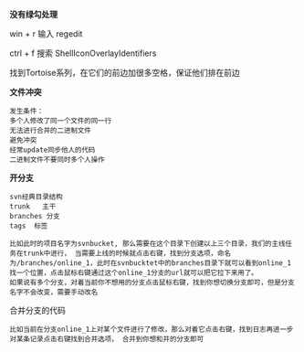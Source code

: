 **没有绿勾处理**

win + r  输入 regedit

ctrl  + f 搜索 ShellIconOverlayIdentifiers

找到Tortoise系列，在它们的前边加很多空格，保证他们排在前边

**文件冲突**

~~~
发生条件：
多个人修改了同一个文件的同一行
无法进行合并的二进制文件
避免冲突
经常update同步他人的代码
二进制文件不要同时多个人操作
~~~

**开分支**

~~~
svn经典目录结构
trunk	主干
branches 分支
tags  标签

比如此时的项目名字为svnbucket, 那么需要在这个目录下创建以上三个目录，我们的主线任务在trunk中进行， 当需要上线的时候就点击右键，找到分支选项，命名为/branches/online_1，此时在svnbucktet中的branches目录下就可以看到online_1
找一个位置，点击鼠标右键通过这个online_1分支的url就可以把它拉下来用了。
如果说有多个分支，对着当前你不想用的分支点击鼠标右键，找到你想切换分支即可，但是分支名字不会改变，需要手动改名
~~~



合并分支的代码

~~~
比如当前在分支online_1上对某个文件进行了修改，那么对着它点击右键，找到日志再进一步对某条记录点击右键找到合并选项， 合并到你想和并的分支即可
~~~

